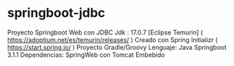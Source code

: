 # springboot-jdbc
Proyecto Springboot Web con JDBC
Jdk : 17.0.7 [Eclipse Temurin] ( https://adoptium.net/es/temurin/releases/ )
Creado con Spring Initializr ( https://start.spring.io/ )
Proyecto Gradle/Groovy
Lenguaje: Java
Springboot 3.1.1
Dependencias: SpringWeb con Tomcat Embebido

